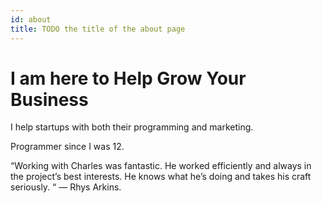 ```yaml
---
id: about
title: TODO the title of the about page
---
```

# I am here to Help Grow Your Business

I help startups with both their programming and marketing.

Programmer since I was 12.

“Working with Charles was fantastic. He worked efficiently and
always in the project’s best interests. He knows what he’s doing
and takes his craft seriously. “ — Rhys Arkins.


